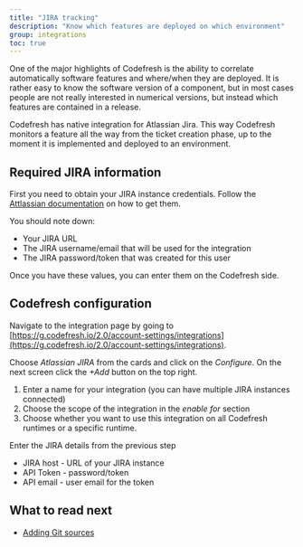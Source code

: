 ```yaml
---
title: "JIRA tracking"
description: "Know which features are deployed on which environment"
group: integrations
toc: true
---
```


One of the major highlights of Codefresh is the ability to correlate automatically
software features and where/when they are deployed. It is rather easy to know the software version of a component, but in most cases people are not really interested in numerical versions, but instead which features are contained in a release.

Codefresh has native integration for Atlassian Jira. This way Codefresh
monitors a feature all the way from the ticket creation phase, up to the moment it is implemented and deployed to an environment.

## Required JIRA information

First you need to obtain your JIRA instance credentials. Follow the [Attlassian documentation](https://support.atlassian.com/atlassian-account/docs/manage-api-tokens-for-your-atlassian-account/) on how to get them.

You should note down:

* Your JIRA URL
* The JIRA username/email that will be used for the integration
* The JIRA password/token that was created for this user

Once you have these values, you can enter them on the Codefresh side.

## Codefresh configuration

Navigate to the integration page by going to [https://g.codefresh.io/2.0/account-settings/integrations](https://g.codefresh.io/2.0/account-settings/integrations). 

Choose *Atlassian JIRA* from the cards and click on the *Configure*.
On the next screen click the *+Add* button on the top right. 

1. Enter a name for your integration (you can have multiple JIRA instances connected)
2. Choose the scope of the integration in the *enable for* section
3. Choose whether you want to use this integration on all Codefresh runtimes or a specific runtime.

Enter the JIRA details from the previous step

* JIRA host - URL of your JIRA instance
* API Token - password/token
* API email - user email for the token

## What to read next

* [Adding Git sources]({{site.baseurl}}/docs/runtime/git-sources/)










